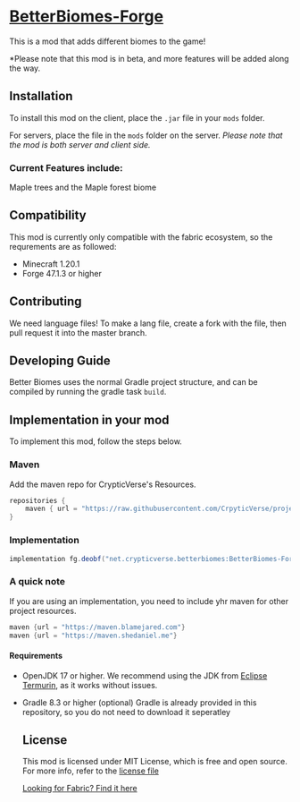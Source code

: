 # [BetterBiomes-Forge](https://modrinth.com/mod/better-biomes)

This is a mod that adds different biomes to the game!

*Please note that this mod is in beta, and more features will be added along the way.

## Installation

To install this mod on the client, place the `.jar` file in your `mods` folder.

For servers, place the file in the `mods` folder on the server. *Please note that the mod is both server and client side.*

### Current Features include:
Maple trees and the Maple forest biome

## Compatibility

This mod is currently only compatible with the fabric ecosystem, so the requrements are as followed:
- Minecraft 1.20.1
- Forge 47.1.3 or higher

## Contributing

We need language files! To make a lang file, create a fork with the file, then pull request it into the master branch.

## Developing Guide
Better Biomes uses the normal Gradle project structure, and can be compiled by running the gradle task `build`.

## Implementation in your mod
To implement this mod, follow the steps below.

### Maven
Add the maven repo for CrypticVerse's Resources.
```gradle
repositories {
    maven { url = "https://raw.githubusercontent.com/CrpyticVerse/projectresources/master/maven" }
}
```

### Implementation
```gradle
implementation fg.deobf("net.crypticverse.betterbiomes:BetterBiomes-Forge:${betterbiomes_version}-${mc_version}
```

### A quick note
If you are using an implementation, you need to include yhr maven for other project resources.
```gradle
maven {url = "https://maven.blamejared.com"}
maven {url = "https://maven.shedaniel.me"}
```

#### Requirements

- OpenJDK 17 or higher.
  We recommend using the JDK from [Eclipse Termurin](https://adoptium.net/temurin/releases/?version=17), as it works without issues.

- Gradle 8.3 or higher (optional)
  Gradle is already provided in this repository, so you do not need to download it seperatley

  ## License
  This mod is licensed under MIT License, which is free and open source. For more info, refer to the [license file](LICENSE)

  [Looking for Fabric? Find it here](https://github.com/CrypticVerse/BetterBiomes)
